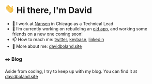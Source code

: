 # <img src="https://raw.githubusercontent.com/debpu06/debpu06/master/wave.gif" height="30px"> Hi there, I'm David

- 🏢 I work at [Nansen](https://nansen.com/) in Chicago as a Technical Lead
- 🔭 I’m currently working on rebuilding an [old app](https://picwords.app), and working some friends on a new one coming soon!
- 📫 How to reach me: [twitter](https://twitter.com/debpu06), [keybase](https://keybase.io/debpu06), [linkedin](https://www.linkedin.com/in/debpu06/)
- 🔗 More about me: [davidboland.site](https://davidboland.site)

### :black_nib: Blog 
Aside from coding, I try to keep up with my blog. You can find it at [davidboland.site](https://davidboland.site)
